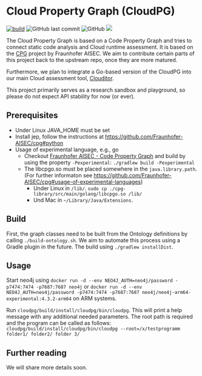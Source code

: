 # Cloud Property Graph (CloudPG)

[![build](https://github.com/clouditor/cloud-property-graph/actions/workflows/build.yml/badge.svg)](https://github.com/clouditor/cloud-property-graph/actions/workflows/build.yml)
![GitHub last commit](https://img.shields.io/github/last-commit/clouditor/cloud-property-graph)
![GitHub](https://img.shields.io/github/license/clouditor/cloud-property-graph)
[![](https://jitpack.io/v/clouditor/cloud-property-graph.svg)](https://jitpack.io/#clouditor/cloud-property-graph)


The Cloud Property Graph is based on a Code Property Graph and tries to connect static code analysis and Cloud runtime assessment. It is based on the [CPG](https://github.com/Fraunhofer-AISEC/cpg) project by Fraunhofer AISEC. We aim to contribute certain parts of this project back to the upstream repo, once they are more matured.

Furthermore, we plan to integrate a Go-based version of the CloudPG into our main Cloud assessment tool, [Clouditor](https://github.com/clouditor/clouditor).

This project primarily serves as a research sandbox and playground, so please do not expect API stability for now (or ever).

## Prerequisites
- Under Linux JAVA_HOME must be set
- Install jep, follow the instructions at https://github.com/Fraunhofer-AISEC/cpg#python
- Usage of experimental language, e.g., go
    - Checkout [Fraunhofer AISEC - Code Property Graph](https://github.com/Fraunhofer-AISEC/cpg) and build by using the property `-Pexperimental`:  `./gradlew build -Pexperimental`
    - The libcpgo.so must be placed somewhere in the `java.library.path`. (For further informaton see https://github.com/Fraunhofer-AISEC/cpg#usage-of-experimental-languages)
        - Under Linux in `/lib/`. `sudo cp ./cpg-library/src/main/golang/libcpgo.so /lib/` 
        - Und Mac in `~/Library/Java/Extensions`.

## Build

First, the graph classes need to be built from the Ontology definitions by calling `./build-ontology.sh`. We aim to automate this process using a Gradle plugin in the future. The build using `./gradlew installDist`.
## Usage
 
Start neo4j using `docker run -d --env NEO4J_AUTH=neo4j/password -p7474:7474 -p7687:7687 neo4j` or `docker run -d --env NEO4J_AUTH=neo4j/password -p7474:7474 -p7687:7687 neo4j/neo4j-arm64-experimental:4.3.2-arm64` on ARM systems. 

Run `cloudpg/build/install/cloudpg/bin/cloudpg`. This will print a help message with any additional needed parameters. The root path is required and the program can be called as follows: `cloudpg/build/install/cloudpg/bin/cloudpg --root=/x/testprogramm folder1/ folder2/ folder 3/`

## Further reading

We will share more details soon.
